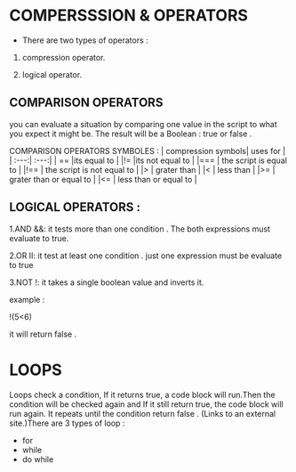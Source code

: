 # COMPERSSSION & OPERATORS 
* There are two types of operators :

1. compression  operator. 

2. logical operator.

## COMPARISON OPERATORS
 you can evaluate a situation by comparing one value in the script to what you expect it might be. The result will be a Boolean : true or false .
 

 COMPARISON OPERATORS SYMBOLES :
| compression symbols| uses for |
| :---:| :---:|
| ==	|its equal to |
|!=	|its not equal to |
|=== |	the script is equal to | 
|!== |	the script is not equal to |
|> |	grater than | 
|< |	less than |
|>= |	grater than or equal to |
|<= |	less than or equal to |
 

## LOGICAL OPERATORS :
1.AND &&: it tests more than one condition . The  both expressions must evaluate to true.

2.OR II: it test at least one condition . just one expression  must be evaluate to true

3.NOT !: it takes a single boolean value and inverts  it.

example :

!(5<6)  

it will return false .

 

# LOOPS
 Loops check a condition, If it returns true, a code block will run.Then the condition will be checked again and If it still return true, the code block will run again. It repeats until the condition return false .
 (Links to an external site.)There are 3 types of loop :
* for 
* while
* do while 